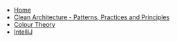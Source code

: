 - [Home](https://raghavramesh.github.io/mooc-notes)
- [Clean Architecture - Patterns, Practices and Principles](https://raghavramesh.github.io/mooc-notes/Other/CleanArchitecture/CleanArchitecture-PatternsPracticesAndPrinciples.html)
- [Colour Theory](https://raghavramesh.github.io/mooc-notes/Other/ColourTheory/ColourTheoryFundamentals.html)
- [IntelliJ](https://raghavramesh.github.io/mooc-notes/Other/IntelliJ/IntelliJ.html)
